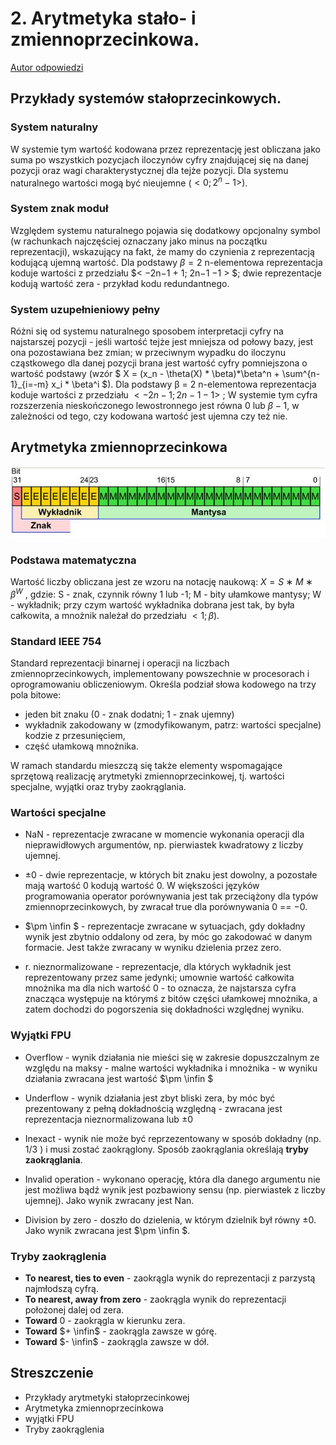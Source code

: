 # 2. Arytmetyka stało- i zmiennoprzecinkowa.

[Autor odpowiedzi](https://github.com/qucker135)

## Przykłady systemów stałoprzecinkowych.

### System naturalny

W systemie tym wartość kodowana przez reprezentację jest obliczana jako suma po wszystkich pozycjach iloczynów cyfry znajdującej się na danej pozycji oraz wagi charakterystycznej dla tejże pozycji. Dla systemu naturalnego wartości mogą być nieujemne ($<0; 2^n-1>$).

### System znak moduł
Względem systemu naturalnego pojawia się dodatkowy opcjonalny symbol (w rachunkach najczęściej oznaczany jako minus na początku reprezentacji), wskazujący na fakt, że mamy do czynienia z reprezentacją kodującą ujemną wartość. Dla podstawy $β = 2$ n-elementowa reprezentacja koduje
wartości z przedziału $< −2n−1 + 1; 2n−1 −1 > $; dwie reprezentacje kodują wartość zera - przykład kodu redundantnego.

### System uzupełnieniowy pełny

Różni się od systemu naturalnego sposobem interpretacji cyfry na najstarszej pozycji - jeśli wartość
tejże jest mniejsza od połowy bazy, jest ona pozostawiana bez zmian; w przeciwnym wypadku do
iloczynu cząstkowego dla danej pozycji brana jest wartość cyfry pomniejszona o wartość podstawy
(wzór $ X = (x_n - \theta(X) * \beta)*\beta^n + \sum^{n-1}_{i=-m} x_i * \beta^i $). Dla podstawy β = 2 n-elementowa reprezentacja koduje wartości z przedziału $< −2n−1; 2n−1 − 1 >$ ; W systemie tym cyfra rozszerzenia nieskończonego lewostronnego jest równa $0$ lub $β − 1$, w zależności od tego, czy kodowana wartość jest ujemna czy też nie.

## Arytmetyka zmiennoprzecinkowa

![porównanie TCP/IP i ISO OSI](../images/standard_754.jpg)


### Podstawa matematyczna

Wartość liczby obliczana jest ze wzoru na notację naukową: $X = S ∗ M ∗ β^W$ , gdzie: S - znak,
czynnik równy 1 lub -1; M - bity ułamkowe mantysy; W - wykładnik; przy czym wartość wykładnika dobrana jest
tak, by była całkowita, a mnożnik należał do przedziału $< 1; β$).

### Standard IEEE 754

Standard reprezentacji binarnej i operacji na liczbach zmiennoprzecinkowych, implementowany powszechnie w procesorach i oprogramowaniu obliczeniowym. Określa podział słowa kodowego na trzy
pola bitowe: 
- jeden bit znaku (0 - znak dodatni; 1 - znak ujemny)
- wykładnik zakodowany w (zmodyfikowanym, patrz: wartości specjalne) kodzie z przesunięciem, 
- część ułamkową mnożnika.

W ramach standardu mieszczą się także elementy wspomagające sprzętową realizację arytmetyki zmiennoprzecinkowej, tj. wartości specjalne, wyjątki oraz tryby zaokrąglania.


### Wartości specjalne 

- NaN - reprezentacje zwracane w momencie wykonania operacji dla nieprawidłowych argumentów, np. pierwiastek kwadratowy z liczby ujemnej.

- $\pm 0$ - dwie reprezentacje, w których bit znaku jest dowolny, a pozostałe mają wartość 0
kodują wartość 0. W większości języków programowania operator porównywania jest tak
przeciążony dla typów zmiennoprzecinkowych, by zwracał true dla porównywania 0 == −0.

- $\pm \infin $ - reprezentacje zwracane w sytuacjach, gdy dokładny wynik jest zbytnio oddalony od zera, by móc go zakodować w danym formacie. Jest także zwracany w wyniku dzielenia przez zero.

- r. nieznormalizowane - reprezentacje, dla których wykładnik jest reprezentowany przez same jedynki; umownie wartość całkowita mnożnika ma dla nich wartość 0 - to oznacza, że najstarsza cyfra znacząca występuje na którymś z bitów części ułamkowej mnożnika, a zatem dochodzi do pogorszenia się dokładności względnej wyniku.

### Wyjątki FPU

- Overflow - wynik działania nie mieści się w zakresie dopuszczalnym ze względu na maksy - malne wartości wykładnika i mnożnika - w wyniku działania zwracana jest wartość $\pm \infin $

- Underflow - wynik działania jest zbyt bliski zera, by móc być prezentowany z pełną dokładnością względną - zwracana jest reprezentacja nieznormalizowana lub $\pm 0$

- Inexact - wynik nie może być reprzezentowany w sposób dokładny (np. $1/3$ ) i musi zostać
zaokrąglony. Sposób zaokrąglania określają **tryby zaokrąglania**.

- Invalid operation - wykonano operację, która dla danego argumentu nie jest możliwa bądź wynik jest pozbawiony sensu (np. pierwiastek z liczby ujemnej). Jako wynik zwracany jest Nan.

- Division by zero - doszło do dzielenia, w którym dzielnik był równy $\pm 0$. Jako wynik zwracana jest $\pm \infin $.

### Tryby zaokrąglenia 

- **To nearest, ties to even** - zaokrągla wynik do reprezentacji z parzystą najmłodszą cyfrą.
- **To nearest, away from zero** - zaokrągla wynik do reprezentacji położonej dalej od zera.
- **Toward** 0 - zaokrągla w kierunku zera.
- **Toward** $+ \infin$ - zaokrągla zawsze w górę.
- **Toward** $- \infin$ - zaokrągla zawsze w dół.


## Streszczenie 

- Przykłady arytmetyki stałoprzecinkowej
- Arytmetyka zmiennoprzecinkowa
- wyjątki FPU
- Tryby zaokrąglenia 